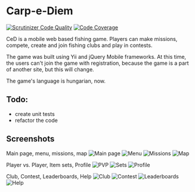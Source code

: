 Carp-e-Diem
===========

[![Scrutinizer Code Quality](https://scrutinizer-ci.com/g/heal25/ced/badges/quality-score.png?b=master)](https://scrutinizer-ci.com/g/heal25/ced/?branch=master)
[![Code Coverage](https://scrutinizer-ci.com/g/heal25/ced/badges/coverage.png?b=master)](https://scrutinizer-ci.com/g/heal25/ced/?branch=master)

CeD is a mobile web based fishing game. 
Players can make missions, compete, create and join fishing clubs and play in contests.

The game was built using Yii and jQuery Mobile frameworks.
At this time, the users can't join the game with registration, because the game is a part of another site, but this will change.

The game's language is hungarian, now.

Todo:
-----
* create unit tests
* refactor the code

Screenshots
-----------
Main page, menu, missions, map
![Main page](http://ced.wline.hu/screenshots/ced-main.png)
![Menu](http://ced.wline.hu/screenshots/ced-menu.png)
![Missions](http://ced.wline.hu/screenshots/ced-missions.png)
![Map](http://ced.wline.hu/screenshots/ced-map.png)


Player vs. Player, Item sets, Profile
![PVP](http://ced.wline.hu/screenshots/ced-pvp.png)
![Sets](http://ced.wline.hu/screenshots/ced-sets.png)
![Profile](http://ced.wline.hu/screenshots/ced-profile.png)


Club, Contest, Leaderboards, Help
![Club](http://ced.wline.hu/screenshots/ced-club.png)
![Contest](http://ced.wline.hu/screenshots/ced-contest.png)
![Leaderboards](http://ced.wline.hu/screenshots/ced-leaderboard.png)
![Help](http://ced.wline.hu/screenshots/ced-help.png)
